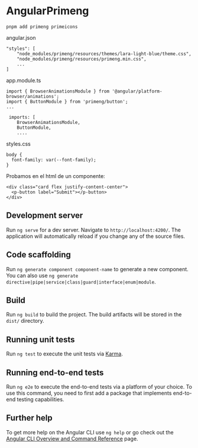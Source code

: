 # AngularPrimeng

```
pnpm add primeng primeicons
```

angular.json
```
"styles": [
    "node_modules/primeng/resources/themes/lara-light-blue/theme.css",
    "node_modules/primeng/resources/primeng.min.css",
    ...
]
```


app.module.ts
```
import { BrowserAnimationsModule } from '@angular/platform-browser/animations';
import { ButtonModule } from 'primeng/button';
...

 imports: [
    BrowserAnimationsModule,
    ButtonModule,
    ....
```


styles.css
```
body {
  font-family: var(--font-family);
}
```

Probamos en el html de un componente:
```
<div class="card flex justify-content-center">
  <p-button label="Submit"></p-button>
</div>
```



## Development server

Run `ng serve` for a dev server. Navigate to `http://localhost:4200/`. The application will automatically reload if you change any of the source files.

## Code scaffolding

Run `ng generate component component-name` to generate a new component. You can also use `ng generate directive|pipe|service|class|guard|interface|enum|module`.

## Build

Run `ng build` to build the project. The build artifacts will be stored in the `dist/` directory.

## Running unit tests

Run `ng test` to execute the unit tests via [Karma](https://karma-runner.github.io).

## Running end-to-end tests

Run `ng e2e` to execute the end-to-end tests via a platform of your choice. To use this command, you need to first add a package that implements end-to-end testing capabilities.

## Further help

To get more help on the Angular CLI use `ng help` or go check out the [Angular CLI Overview and Command Reference](https://angular.io/cli) page.
